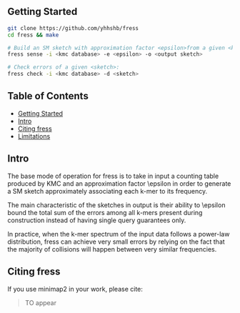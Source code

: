 ## <a name="started"></a>Getting Started
```sh
git clone https://github.com/yhhshb/fress
cd fress && make

# Build an SM sketch with approximation factor <epsilon>from a given <kmc database>:
fress sense -i <kmc database> -e <epsilon> -o <output sketch>

# Check errors of a given <sketch>:
fress check -i <kmc database> -d <sketch>
```

## Table of Contents

- [Getting Started](#started)
- [Intro](#uguide)
- [Citing fress](#cite)
- [Limitations](#limit)

## <a name="uguide"></a>Intro

The base mode of operation for fress is to take in input a counting table produced by KMC
and an approximation factor \epsilon in order to generate a SM sketch approximately
associating each k-mer to its frequency.

The main characteristic of the sketches in output is their ability to \epsilon bound the 
total sum of the errors among all k-mers present during construction instead of having
single query guarantees only.

In practice, when the k-mer spectrum of the input data follows a power-law distribution, 
fress can achieve very small errors by relying on the fact that the majority of collisions
will happen between very similar frequencies.

## <a name="cite"></a>Citing fress

If you use minimap2 in your work, please cite:

> TO appear